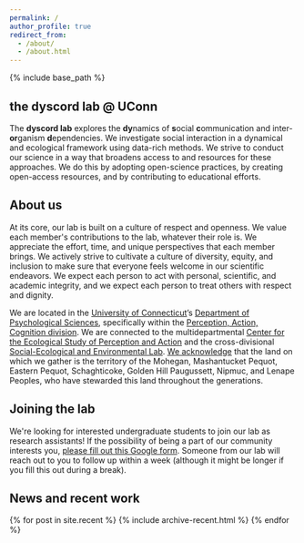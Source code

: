 ```yaml
---
permalink: /
author_profile: true
redirect_from:
  - /about/
  - /about.html
---
```


{% include base_path %}

## the dyscord lab @ UConn

The **dyscord lab** explores the
**dy**namics of
**s**ocial
**c**ommunication and inter-**or**ganism
**d**ependencies.
We investigate social interaction in a dynamical and ecological framework using
data-rich methods. We strive to conduct our science in a way that broadens
access to and resources for these approaches. We do this by adopting open-science
practices, by creating open-access resources, and by contributing to educational
efforts.

## About us

At its core, our lab is built on a culture of respect and openness. We value
each member's contributions to the lab, whatever their role is.
We appreciate the effort, time, and unique perspectives that each member brings.
We actively strive to cultivate a culture of diversity, equity, and inclusion
to make sure that everyone feels welcome in our scientific endeavors. We
expect each person to act with personal, scientific, and academic integrity,
and we expect each person to treat others with respect and dignity.

We are located in the
[University of Connecticut](https://uconn.edu/)’s
[Department of Psychological Sciences](https://psych.uconn.edu/), specifically
within the
[Perception, Action, Cognition division](https://psych.uconn.edu/perception-action-cognition-division/).
We are connected to
the multidepartmental [Center for the Ecological Study of Perception and Action](https://cespa.uconn.edu/)
and the cross-divisional [Social-Ecological and Environmental Lab](https://seelab.socialpsych.uconn.edu/).
[We acknowledge](https://nacp.uconn.edu/land-acknowledgement/) that the land on
which we gather is the territory of the Mohegan, Mashantucket Pequot, Eastern
Pequot, Schaghticoke, Golden Hill Paugussett, Nipmuc, and Lenape Peoples, who
have stewarded this land throughout the generations.

## Joining the lab

We're looking for interested undergraduate students to join our lab as research
assistants! If the possibility of being a part of our community interests you,
[please fill out this Google form](https://docs.google.com/forms/d/e/1FAIpQLScxCpwVgjQav5GtNbVnUdEvgmX7sY3qWOaNJ2HH4jndZF4Grw/viewform?usp=sf_link).
Someone from our lab will reach out to you to follow up within a week (although
it might be longer if you fill this out during a break).

## News and recent work

{% for post in site.recent %}
  {% include archive-recent.html %}
{% endfor %}
